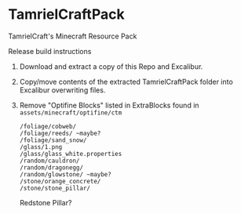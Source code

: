 # TamrielCraftPack
TamrielCraft's Minecraft Resource Pack

Release build instructions

1. Download and extract a copy of this Repo and Excalibur.

2. Copy/move contents of the extracted TamrielCraftPack folder into Excalibur overwriting files.

3. Remove "Optifine Blocks" listed in ExtraBlocks found in `assets/minecraft/optifine/ctm`

	```
	/foliage/cobweb/
	/foliage/reeds/ ~maybe?
	/foliage/sand_snow/
	/glass/1.png
	/glass/glass_white.properties
	/random/cauldron/
	/random/dragonegg/
	/random/glowstone/ ~maybe?
	/stone/orange_concrete/
	/stone/stone_pillar/
	```
	
	Redstone Pillar?
	
	
	
